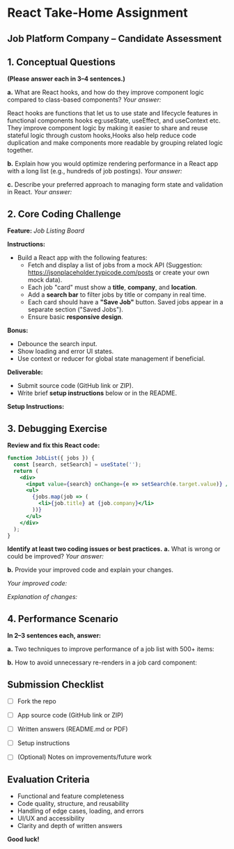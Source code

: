 # React Take-Home Assignment

## Job Platform Company – Candidate Assessment

## 1. Conceptual Questions

**(Please answer each in 3–4 sentences.)**

**a.** What are React hooks, and how do they improve component logic compared to class-based components?
*Your answer:*

React hooks are functions that let us to use state and lifecycle features in functional components hooks eg:useState, useEffect, and useContext etc.
They improve component logic by making it easier to share and reuse stateful logic through custom hooks,Hooks also help reduce code duplication and make components more readable by grouping related logic together.

**b.** Explain how you would optimize rendering performance in a React app with a long list (e.g., hundreds of job postings).
*Your answer:*

**c.** Describe your preferred approach to managing form state and validation in React.
*Your answer:*

## 2. Core Coding Challenge

**Feature:** _Job Listing Board_

**Instructions:**

- Build a React app with the following features:
    - Fetch and display a list of jobs from a mock API
(Suggestion: https://jsonplaceholder.typicode.com/posts or create your own mock data).
    - Each job "card" must show a **title**, **company**, and **location**.
    - Add a **search bar** to filter jobs by title or company in real time.
    - Each card should have a **"Save Job"** button. Saved jobs appear in a separate section ("Saved Jobs").
    - Ensure basic **responsive design**.

**Bonus:**

- Debounce the search input.
- Show loading and error UI states.
- Use context or reducer for global state management if beneficial.

**Deliverable:**

- Submit source code (GitHub link or ZIP).
- Write brief **setup instructions** below or in the README.

**Setup Instructions:**

## 3. Debugging Exercise

**Review and fix this React code:**

```jsx
function JobList({ jobs }) {
  const [search, setSearch] = useState('');
  return (
    <div>
      <input value={search} onChange={e => setSearch(e.target.value)} />
      <ul>
        {jobs.map(job => (
          <li>{job.title} at {job.company}</li>
        ))}
      </ul>
    </div>
  );
}
```

**Identify at least two coding issues or best practices.**
**a.** What is wrong or could be improved?
*Your answer:*

**b.** Provide your improved code and explain your changes.

*Your improved code:*

*Explanation of changes:*

## 4. Performance Scenario

**In 2–3 sentences each, answer:**

**a.** Two techniques to improve performance of a job list with 500+ items:

**b.** How to avoid unnecessary re-renders in a job card component:

## Submission Checklist

- [ ] Fork the repo
- [ ] App source code (GitHub link or ZIP)
- [ ] Written answers (README.md or PDF)
- [ ] Setup instructions
- [ ] (Optional) Notes on improvements/future work


## Evaluation Criteria

- Functional and feature completeness
- Code quality, structure, and reusability
- Handling of edge cases, loading, and errors
- UI/UX and accessibility
- Clarity and depth of written answers

**Good luck!**

